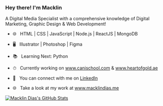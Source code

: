 <h3> Hey there! I'm Macklin </h3>

A Digital Media Specialist with a comprehensive knowledge of Digital Marketing, Graphic Design & Web Development!

- 🌐 &nbsp; HTML | CSS | JavaScript | Node.js | ReactJS | MongoDB
- 🖥 &nbsp; Illustrator | Photoshop | Figma 
- 📚 &nbsp; Learning Next: Python

- ⏱ &nbsp; Currently working on www.canischool.com & www.heartofgold.ae
- 💼 &nbsp; You can connect with me on <a href="https://www.linkedin.com/in/macklindias/">LinkedIn</a> <br>
- 🌐 &nbsp; Take a look at my work at <a href="https://macklindias.me/">www.macklindias.me</a> <br>

[![Macklin Dias's GitHub Stats](https://github-readme-stats.vercel.app/api?username=MacklinDias&show_icons=true)](https://github.com/MacklinDias)
